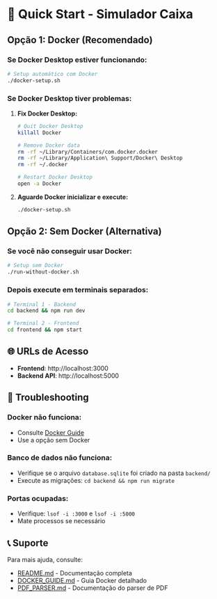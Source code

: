 # 🚀 Quick Start - Simulador Caixa

## Opção 1: Docker (Recomendado)

### Se Docker Desktop estiver funcionando:

```bash
# Setup automático com Docker
./docker-setup.sh
```

### Se Docker Desktop tiver problemas:

1. **Fix Docker Desktop:**
   ```bash
   # Quit Docker Desktop
   killall Docker
   
   # Remove Docker data
   rm -rf ~/Library/Containers/com.docker.docker
   rm -rf ~/Library/Application\ Support/Docker\ Desktop
   rm -rf ~/.docker
   
   # Restart Docker Desktop
   open -a Docker
   ```

2. **Aguarde Docker inicializar e execute:**
   ```bash
   ./docker-setup.sh
   ```

## Opção 2: Sem Docker (Alternativa)

### Se você não conseguir usar Docker:

```bash
# Setup sem Docker
./run-without-docker.sh
```

### Depois execute em terminais separados:

```bash
# Terminal 1 - Backend
cd backend && npm run dev

# Terminal 2 - Frontend  
cd frontend && npm start
```

## 🌐 URLs de Acesso

- **Frontend**: http://localhost:3000
- **Backend API**: http://localhost:5000


## 🔧 Troubleshooting

### Docker não funciona:
- Consulte [Docker Guide](DOCKER_GUIDE.md)
- Use a opção sem Docker

### Banco de dados não funciona:
- Verifique se o arquivo `database.sqlite` foi criado na pasta `backend/`
- Execute as migrações: `cd backend && npm run migrate`

### Portas ocupadas:
- Verifique: `lsof -i :3000` e `lsof -i :5000`
- Mate processos se necessário

## 📞 Suporte

Para mais ajuda, consulte:
- [README.md](README.md) - Documentação completa
- [DOCKER_GUIDE.md](DOCKER_GUIDE.md) - Guia Docker detalhado
- [PDF_PARSER.md](PDF_PARSER.md) - Documentação do parser de PDF
